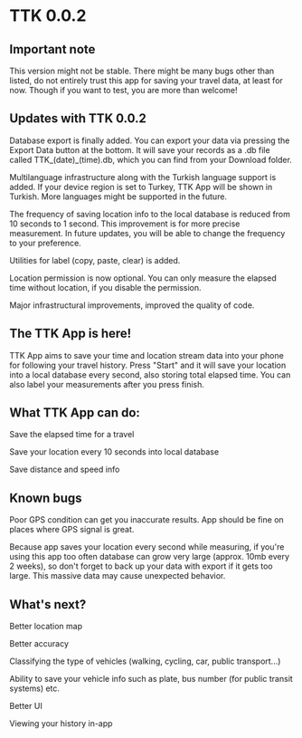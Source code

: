 # TTK 0.0.2

## Important note

This version might not be stable. There might be many bugs other than listed, do not entirely trust this app for saving your travel data, at least for now. Though if you want to test, you are more than welcome!

## Updates with TTK 0.0.2

Database export is finally added. You can export your data via pressing the Export Data button at the bottom. It will save your records as a .db file called TTK_(date)_(time).db, which you can find from your Download folder.

Multilanguage infrastructure along with the Turkish language support is added. If your device region is set to Turkey, TTK App will be shown in Turkish. More languages might be supported in the future.

The frequency of saving location info to the local database is reduced from 10 seconds to 1 second. This improvement is for more precise measurement. In future updates, you will be able to change the frequency to your preference.

Utilities for label (copy, paste, clear) is added.

Location permission is now optional. You can only measure the elapsed time without location, if you disable the permission.

Major infrastructural improvements, improved the quality of code.


## The TTK App is here! 

TTK App aims to save your time and location stream data into your phone for following your travel history. Press "Start" and it will save your location into a local database every second, also storing total elapsed time. You can also label your measurements after you press finish. 

## What TTK App can do:

Save the elapsed time for a travel

Save your location every 10 seconds into local database

Save distance and speed info


## Known bugs

Poor GPS condition can get you inaccurate results. App should be fine on places where GPS signal is great.

Because app saves your location every second while measuring, if you're using this app too often database can grow very large (approx. 10mb every 2 weeks), so don't forget to back up your data with export if it gets too large. This massive data may cause unexpected behavior.

## What's next?

Better location map

Better accuracy

Classifying the type of vehicles (walking, cycling, car, public transport...)

Ability to save your vehicle info such as plate, bus number (for public transit systems) etc.

Better UI

Viewing your history in-app

